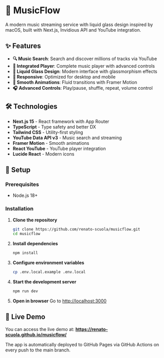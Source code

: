 # 🎵 MusicFlow

A modern music streaming service with liquid glass design inspired by macOS, built with Next.js, Invidious API and YouTube integration.

## ✨ Features

- **🔍 Music Search**: Search and discover millions of tracks via YouTube
- **🎯 Integrated Player**: Complete music player with advanced controls
- **💎 Liquid Glass Design**: Modern interface with glassmorphism effects
- **📱 Responsive**: Optimized for desktop and mobile
- **🎨 Smooth Animations**: Fluid transitions with Framer Motion
- **🎧 Advanced Controls**: Play/pause, shuffle, repeat, volume control

## 🛠️ Technologies

- **Next.js 15** - React framework with App Router
- **TypeScript** - Type safety and better DX
- **Tailwind CSS** - Utility-first styling
- **YouTube Data API v3** - Music search and streaming
- **Framer Motion** - Smooth animations
- **React YouTube** - YouTube player integration
- **Lucide React** - Modern icons

## 🚀 Setup

### Prerequisites

- Node.js 18+

### Installation

1. **Clone the repository**
   ```bash
   git clone https://github.com/renato-scuola/musicflow.git
   cd musicflow
   ```

2. **Install dependencies**
   ```bash
   npm install
   ```

3. **Configure environment variables**
   ```bash
   cp .env.local.example .env.local
   ```

4. **Start the development server**
   ```bash
   npm run dev
   ```

5. **Open in browser**
   Go to [http://localhost:3000](http://localhost:3000)

## 🚀 Live Demo

You can access the live demo at: **https://renato-scuola.github.io/musicflow/**

The app is automatically deployed to GitHub Pages via GitHub Actions on every push to the main branch.